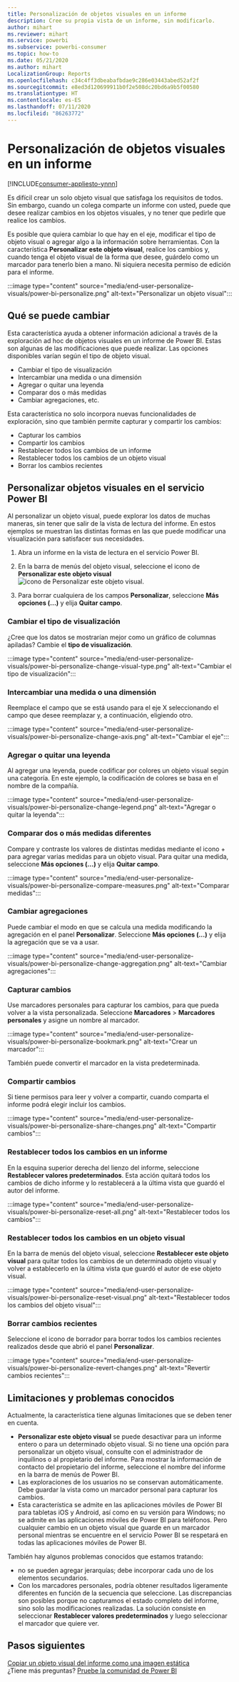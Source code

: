 ```yaml
---
title: Personalización de objetos visuales en un informe
description: Cree su propia vista de un informe, sin modificarlo.
author: mihart
ms.reviewer: mihart
ms.service: powerbi
ms.subservice: powerbi-consumer
ms.topic: how-to
ms.date: 05/21/2020
ms.author: mihart
LocalizationGroup: Reports
ms.openlocfilehash: c34c4ff3dbeabafbdae9c286e03443abed52af2f
ms.sourcegitcommit: e8ed3d120699911b0f2e508dc20bd6a9b5f00580
ms.translationtype: HT
ms.contentlocale: es-ES
ms.lasthandoff: 07/11/2020
ms.locfileid: "86263772"
---
```

# <a name="personalize-visuals-in-a-report"></a>Personalización de objetos visuales en un informe

[!INCLUDE[consumer-appliesto-ynnn](../includes/consumer-appliesto-ynnn.md)]

Es difícil crear un solo objeto visual que satisfaga los requisitos de todos. Sin embargo, cuando un colega comparte un informe con usted, puede que desee realizar cambios en los objetos visuales, y no tener que pedirle que realice los cambios. 

Es posible que quiera cambiar lo que hay en el eje, modificar el tipo de objeto visual o agregar algo a la información sobre herramientas. Con la característica **Personalizar este objeto visual**, realice los cambios y, cuando tenga el objeto visual de la forma que desee, guárdelo como un marcador para tenerlo bien a mano. Ni siquiera necesita permiso de edición para el informe.

:::image type="content" source="media/end-user-personalize-visuals/power-bi-personalize.png" alt-text="Personalizar un objeto visual":::
 
## <a name="what-you-can-change"></a>Qué se puede cambiar

Esta característica ayuda a obtener información adicional a través de la exploración ad hoc de objetos visuales en un informe de Power BI. Estas son algunas de las modificaciones que puede realizar. Las opciones disponibles varían según el tipo de objeto visual. 

- Cambiar el tipo de visualización
- Intercambiar una medida o una dimensión
- Agregar o quitar una leyenda
- Comparar dos o más medidas
- Cambiar agregaciones, etc.

Esta característica no solo incorpora nuevas funcionalidades de exploración, sino que también permite capturar y compartir los cambios:

- Capturar los cambios
- Compartir los cambios
- Restablecer todos los cambios de un informe
- Restablecer todos los cambios de un objeto visual
- Borrar los cambios recientes


## <a name="personalize-visuals-in-the-power-bi-service"></a>Personalizar objetos visuales en el servicio Power BI

Al personalizar un objeto visual, puede explorar los datos de muchas maneras, sin tener que salir de la vista de lectura del informe. En estos ejemplos se muestran las distintas formas en las que puede modificar una visualización para satisfacer sus necesidades. 

1. Abra un informe en la vista de lectura en el servicio Power BI.

2. En la barra de menús del objeto visual, seleccione el icono de **Personalizar este objeto visual** ![icono de Personalizar este objeto visual](media/end-user-personalize-visuals/power-bi-personalize-visual-icon.png). 

3. Para borrar cualquiera de los campos **Personalizar**, seleccione **Más opciones (...)** y elija **Quitar campo**.

### <a name="change-the-visualization-type"></a>Cambiar el tipo de visualización

¿Cree que los datos se mostrarían mejor como un gráfico de columnas apiladas? Cambie el **tipo de visualización**.

:::image type="content" source="media/end-user-personalize-visuals/power-bi-personalize-change-visual-type.png" alt-text="Cambiar el tipo de visualización":::
 
### <a name="swap-out-a-measure-or-dimension"></a>Intercambiar una medida o una dimensión
Reemplace el campo que se está usando para el eje X seleccionando el campo que desee reemplazar y, a continuación, eligiendo otro.

:::image type="content" source="media/end-user-personalize-visuals/power-bi-personalize-change-axis.png" alt-text="Cambiar el eje":::
 
### <a name="add-or-remove-a-legend"></a>Agregar o quitar una leyenda
Al agregar una leyenda, puede codificar por colores un objeto visual según una categoría. En este ejemplo, la codificación de colores se basa en el nombre de la compañía. 

:::image type="content" source="media/end-user-personalize-visuals/power-bi-personalize-change-legend.png" alt-text="Agregar o quitar la leyenda":::

### <a name="compare-two-or-more-different-measures"></a>Comparar dos o más medidas diferentes
Compare y contraste los valores de distintas medidas mediante el icono + para agregar varias medidas para un objeto visual. Para quitar una medida, seleccione **Más opciones (...)** y elija **Quitar campo**.

:::image type="content" source="media/end-user-personalize-visuals/power-bi-personalize-compare-measures.png" alt-text="Comparar medidas":::

### <a name="change-aggregations"></a>Cambiar agregaciones
Puede cambiar el modo en que se calcula una medida modificando la agregación en el panel **Personalizar**. Seleccione **Más opciones (...)** y elija la agregación que se va a usar.

:::image type="content" source="media/end-user-personalize-visuals/power-bi-personalize-change-aggregation.png" alt-text="Cambiar agregaciones":::

### <a name="capture-changes"></a>Capturar cambios 
Use marcadores personales para capturar los cambios, para que pueda volver a la vista personalizada. Seleccione **Marcadores** > **Marcadores personales** y asigne un nombre al marcador. 

:::image type="content" source="media/end-user-personalize-visuals/power-bi-personalize-bookmark.png" alt-text="Crear un marcador":::
 
También puede convertir el marcador en la vista predeterminada.

### <a name="share-changes"></a>Compartir cambios 
Si tiene permisos para leer y volver a compartir, cuando comparta el informe podrá elegir incluir los cambios.

:::image type="content" source="media/end-user-personalize-visuals/power-bi-personalize-share-changes.png" alt-text="Compartir cambios":::
 
### <a name="reset-all-your-changes-to-a-report"></a>Restablecer todos los cambios en un informe

En la esquina superior derecha del lienzo del informe, seleccione **Restablecer valores predeterminados**. Esta acción quitará todos los cambios de dicho informe y lo restablecerá a la última vista que guardó el autor del informe.

:::image type="content" source="media/end-user-personalize-visuals/power-bi-personalize-reset-all.png" alt-text="Restablecer todos los cambios":::
 
### <a name="reset-all-your-changes-to-a-visual"></a>Restablecer todos los cambios en un objeto visual

En la barra de menús del objeto visual, seleccione **Restablecer este objeto visual** para quitar todos los cambios de un determinado objeto visual y volver a establecerlo en la última vista que guardó el autor de ese objeto visual.

:::image type="content" source="media/end-user-personalize-visuals/power-bi-personalize-reset-visual.png" alt-text="Restablecer todos los cambios del objeto visual":::
 
### <a name="clear-recent-changes"></a>Borrar cambios recientes

Seleccione el icono de borrador para borrar todos los cambios recientes realizados desde que abrió el panel **Personalizar**.  

:::image type="content" source="media/end-user-personalize-visuals/power-bi-personalize-revert-changes.png" alt-text="Revertir cambios recientes":::

## <a name="limitations-and-known-issues"></a>Limitaciones y problemas conocidos

Actualmente, la característica tiene algunas limitaciones que se deben tener en cuenta.

- **Personalizar este objeto visual** se puede desactivar para un informe entero o para un determinado objeto visual. Si no tiene una opción para personalizar un objeto visual, consulte con el administrador de inquilinos o al propietario del informe. Para mostrar la información de contacto del propietario del informe, seleccione el nombre del informe en la barra de menús de Power BI.
- Las exploraciones de los usuarios no se conservan automáticamente. Debe guardar la vista como un marcador personal para capturar los cambios.
- Esta característica se admite en las aplicaciones móviles de Power BI para tabletas iOS y Android, así como en su versión para Windows; no se admite en las aplicaciones móviles de Power BI para teléfonos. Pero cualquier cambio en un objeto visual que guarde en un marcador personal mientras se encuentre en el servicio Power BI se respetará en todas las aplicaciones móviles de Power BI.

También hay algunos problemas conocidos que estamos tratando:

- no se pueden agregar jerarquías; debe incorporar cada uno de los elementos secundarios.
- Con los marcadores personales, podría obtener resultados ligeramente diferentes en función de la secuencia que seleccione. Las discrepancias son posibles porque no capturamos el estado completo del informe, sino solo las modificaciones realizadas. La solución consiste en seleccionar **Restablecer valores predeterminados** y luego seleccionar el marcador que quiere ver. 

## <a name="next-steps"></a>Pasos siguientes
[Copiar un objeto visual del informe como una imagen estática](../visuals/power-bi-visualization-copy-paste.md)    
¿Tiene más preguntas? [Pruebe la comunidad de Power BI](https://community.powerbi.com/)

